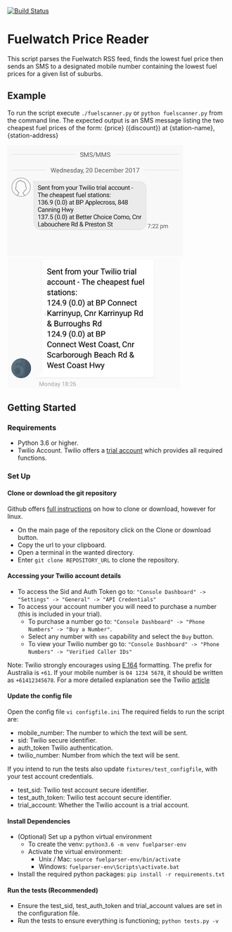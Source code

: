 [![Build Status](https://travis-ci.org/Kai-Striega/FuelwatchReader.svg?branch=master)](https://travis-ci.org/Kai-Striega/FuelwatchReader)
# Fuelwatch Price Reader
This script parses the Fuelwatch RSS feed, finds the lowest fuel price then sends an SMS to a designated mobile number containing the lowest fuel prices for a given list of suburbs.

## Example
To run the script execute `./fuelscanner.py` or `python fuelscanner.py` from the command line.
The expected output is an SMS message listing the two cheapest fuel prices of the form: {price} ({discount}) at {station-name}, {station-address}

![An example sms message](images/exampleSMSmessage.png) ![Another example sms message](images/exampleSMSmessage2.png)

## Getting Started
### Requirements
- Python 3.6 or higher.
- Twilio Account. Twilio offers a [trial account](https://www.twilio.com/try-twilio) which provides all required functions.

### Set Up
#### Clone or download the git repository
Github offers [full instructions](https://help.github.com/articles/cloning-a-repository/) on how to clone or download, however for linux.

- On the main page of the repository click on the Clone or download button.
- Copy the url to your clipboard.
- Open a terminal in the wanted directory.
- Enter `git clone REPOSITORY_URL` to clone the repository.

#### Accessing your Twilio account details
- To access the Sid and Auth Token go to: `"Console Dashboard" -> "Settings" -> "General" -> "API Credentials"`
- To access your account number you will need to purchase a number (this is included in your trial).
  - To purchase a number go to: `"Console Dashboard" -> "Phone Numbers" -> "Buy a Number"`.
  - Select any number with `sms` capability and select the `Buy` button.
  - To view your Twilio number go to: `"Console Dashboard" -> "Phone Numbers" -> "Verified Caller IDs"`

Note: Twilio strongly encourages using [E.164](https://en.wikipedia.org/wiki/E.164) formatting. The prefix for Australia is `+61`. If your mobile number is `04 1234 5678`, it should be written as `+61412345678`. For a more detailed explanation see the Twilio [article](https://support.twilio.com/hc/en-us/articles/223183008-Formatting-International-Phone-Numbers)

#### Update the config file
Open the config file `vi configfile.ini`
The required fields to run the script are:
- mobile_number: The number to which the text will be sent.
- sid: Twilio secure identifier.
- auth_token Twilio authentication.
- twilio_number: Number from which the text will be sent.

If you intend to run the tests also update `fixtures/test_configfile`, with your test account credentials.
- test_sid: Twilio test account secure identifier.
- test_auth_token: Twilio test account secure identifier.
- trial_account: Whether the Twilio account is a trial account.

#### Install Dependencies
- (Optional) Set up a python virtual environment
  - To create the venv: `python3.6 -m venv fuelparser-env`
  - Activate the virtual environment:
    - Unix / Mac: `source fuelparser-env/bin/activate`
    - Windows: `fuelparser-env\Scripts\activate.bat`
- Install the required python packages: `pip install -r requirements.txt`

#### Run the tests (Recommended)
- Ensure the test_sid, test_auth_token and trial_account values are set in the configuration file.
- Run the tests to ensure everything is functioning; `python tests.py -v`
